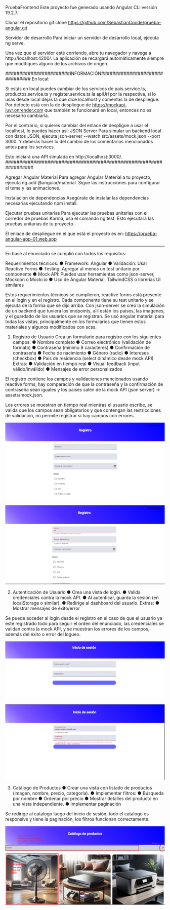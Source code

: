 PruebaFrontend
Este proyecto fue generado usando Angular CLI versión 19.2.7.

Clonar el repositorio
git clone https://github.com/SebastianConde/prueba-angular.git

Servidor de desarrollo
Para iniciar un servidor de desarrollo local, ejecuta ng serve.

Una vez que el servidor esté corriendo, abre tu navegador y navega a http://localhost:4200/. La aplicación se recargará automáticamente siempre que modifiques alguno de los archivos de origen.

#######################INFORMACIÓN###############################
En local:

Si estás en local puedes cambiar de los services de pais.service.ts, productos.service.ts y register.service.ts la apiUrl por la respectiva, si lo usas desde local dejas la que dice localhost y comentas la de despliegue. Por defecto está con la de despliegue de https://mockapi-iuyr.onrender.com que también te funcionará en local, entonces no es necesario cambiarla.

Por el contrario, si quieres cambiar del enlace de despligue a usar el localhost, lo puedes hacer así:
JSON Server
Para simular un backend local con datos JSON, ejecuta json-server --watch src/assets/mock.json --port 3000.
Y deberás hacer lo del cambio de los comentarios mencionados antes para los services.

Esto iniciará una API simulada en http://localhost:3000/.
##################################################################


Agregar Angular Material
Para agregar Angular Material a tu proyecto, ejecuta ng add @angular/material. Sigue las instrucciones para configurar el tema y las animaciones.

Instalación de dependencias
Asegúrate de instalar las dependencias necesarias ejecutando npm install.

Ejecutar pruebas unitarias
Para ejecutar las pruebas unitarias con el corredor de pruebas Karma, usa el comando ng test. Esto ejecutará las pruebas unitarias de tu proyecto.

El enlace de despliegue en el que está el proyecto es en: https://prueba-angular-app-01.web.app


---------------------------------------------------------------------------------------------------------------------------------------------------

En base al enunciado se cumplió con todos los requisitos:

Requerimientos técnicos:
● Framework: Angular
● Validación: Usar Reactive Forms
● Testing: Agregar al menos un test unitario por componente
● Mock API: Puedes usar herramientas como json-server, Mockoon o Mocki.io
● Uso de Angular Material, TailwindCSS o librerías UI similares

Estos requerimientos técnicos se cumplieron, reactive forms está presente en el login y en el registro.
Cada componente tiene su test unitario y se ejecuta de la forma que se dijo arriba.
Con json-server se creó la simulación de un backend que tuviera los endpoints, allí están los paises, las imagenes, y el guardado de los usuarios que se registran.
Se usó angular material para todas las vistas, principalmente en los formularios que tienen estos materiales y algunos modificados con scss.

1. Registro de Usuario
    Crea un formulario para registro con los siguientes campos:
        ● Nombre completo
        ● Correo electrónico (validación de formato)
        ● Contraseña (mínimo 8 caracteres)
        ● Confirmación de contraseña
        ● Fecha de nacimiento
        ● Género (radio)
        ● Intereses (checkbox)
        ● País de residencia (select dinámico desde mock API)
    Extras:
        ● Validación en tiempo real
        ● Visual feedback (input válido/inválido)
        ● Mensajes de error personalizados

El registro contiene los campos y validaciones mencionados usando reactive forms, hay comparación de que la contraseña y la confirmación de contraseña sean iguales y los paises salen de la mock API (json server) -> assets/mock.json.

Los errores se muestran en tiempo real mientras el usuario escribe, se valida que los campos sean obligatorios y que contengan las restricciones de validación, no permite registrar si hay campos con errores.

![alt text](image-1.png)

![alt text](image-2.png)


2. Autenticación de Usuario
    ● Crea una vista de login.
    ● Valida credenciales contra la mock API.
    ● Al autenticar, guarda la sesión (en localStorage o similar).
    ● Redirige al dashboard del usuario.
    Extras:
        ● Mostrar mensajes de éxito/error

Se puede acceder al login desde el registro en el caso de que el usuario ya este registrado todo para seguir el orden del enunciado, las credenciales se validan contra la mock API, y se muestran los errores de los campos, además del éxito o error del logueo.

![alt text](image-3.png)

![alt text](image-4.png)

3. Catálogo de Productos
    ● Crear una vista con listado de productos (imagen, nombre, precio, categoría).
    ● Implementar filtros:
    ● Búsqueda por nombre
    ● Ordenar por precio
    ● Mostrar detalles del producto en una vista independiente.
    ● Implementar paginación

Se redirige al catalogo luego del inicio de sesión, todo el catalogo es responsive y tiene la paginación, los filtros funcionan correctamente:

![alt text](<Captura de pantalla 2025-04-24 225329.png>)
